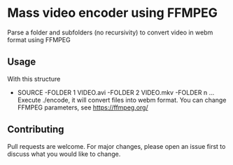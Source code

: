# Mass video encoder using FFMPEG
Parse a folder and subfolders (no recursivity) to convert video in webm format using FFMPEG 

## Usage
With this structure
   - SOURCE
      -FOLDER 1
         VIDEO.avi
      -FOLDER 2
         VIDEO.mkv
      -FOLDER n
         ...
Execute ./encode, it will convert files into webm format. You can change FFMPEG parameters, see https://ffmpeg.org/

## Contributing
Pull requests are welcome. For major changes, please open an issue first to discuss what you would like to change.

